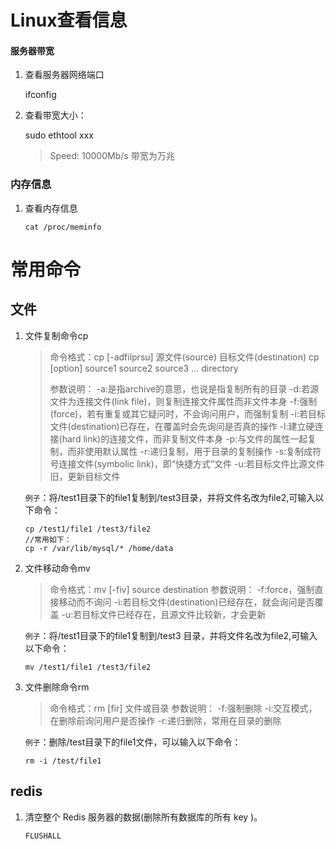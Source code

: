 # Linux查看信息

#### 服务器带宽

1. 查看服务器网络端口

   ifconfig

2. 查看带宽大小：

   sudo ethtool xxx

   >Speed: 10000Mb/s 带宽为万兆

### 内存信息

1. 查看内存信息

   `cat /proc/meminfo`

# 常用命令

## 文件

1. 文件复制命令cp

   >命令格式：cp [-adfilprsu] 源文件(source) 目标文件(destination)
   >       cp [option] source1 source2 source3 ... directory
   >
   >参数说明：
   >  -a:是指archive的意思，也说是指复制所有的目录
   >  -d:若源文件为连接文件(link file)，则复制连接文件属性而非文件本身
   >  -f:强制(force)，若有重复或其它疑问时，不会询问用户，而强制复制
   >  -i:若目标文件(destination)已存在，在覆盖时会先询问是否真的操作
   >  -l:建立硬连接(hard link)的连接文件，而非复制文件本身
   >  -p:与文件的属性一起复制，而非使用默认属性
   >  -r:递归复制，用于目录的复制操作
   >  -s:复制成符号连接文件(symbolic link)，即“快捷方式”文件
   >  -u:若目标文件比源文件旧，更新目标文件

   `例子`：将/test1目录下的file1复制到/test3目录，并将文件名改为file2,可输入以下命令：

   ```shell
   cp /test1/file1 /test3/file2
   //常用如下：
   cp -r /var/lib/mysql/* /home/data
   ```

   

2. 文件移动命令mv

   >命令格式：mv [-fiv] source destination
   >  参数说明：
   >  -f:force，强制直接移动而不询问
   >  -i:若目标文件(destination)已经存在，就会询问是否覆盖
   >  -u:若目标文件已经存在，且源文件比较新，才会更新

   `例子`：将/test1目录下的file1复制到/test3 目录，并将文件名改为file2,可输入以下命令：

   ```
   mv /test1/file1 /test3/file2
   ```

3. 文件删除命令rm

   >命令格式：rm [fir] 文件或目录
   >  参数说明：
   >  -f:强制删除
   >  -i:交互模式，在删除前询问用户是否操作
   >  -r:递归删除，常用在目录的删除

   ``例子``：删除/test目录下的file1文件，可以输入以下命令：

   ```shell
   rm -i /test/file1
   ```

   

## redis

1. 清空整个 Redis 服务器的数据(删除所有数据库的所有 key )。

   ```redis
   FLUSHALL
   ```

   
